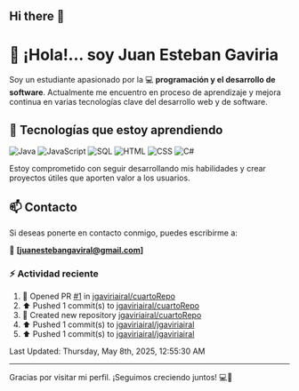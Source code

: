 ## Hi there 👋

# 👋 ¡Hola!... soy Juan Esteban Gaviria 

Soy un estudiante apasionado por la 
:computer: **programación y el desarrollo de software**. 
Actualmente me encuentro en proceso de aprendizaje y mejora continua en varias tecnologías clave del desarrollo web y de software.

## 🚀 Tecnologías que estoy aprendiendo

<p align="left">
  <img src="https://img.shields.io/badge/Java-007396?style=for-the-badge&logo=java&logoColor=white" alt="Java" />
  <img src="https://img.shields.io/badge/JavaScript-F7DF1E?style=for-the-badge&logo=javascript&logoColor=black" alt="JavaScript" />
  <img src="https://img.shields.io/badge/SQL-4479A1?style=for-the-badge&logo=postgresql&logoColor=white" alt="SQL" />
  <img src="https://img.shields.io/badge/HTML5-E34F26?style=for-the-badge&logo=html5&logoColor=white" alt="HTML" />
  <img src="https://img.shields.io/badge/CSS3-1572B6?style=for-the-badge&logo=css3&logoColor=white" alt="CSS" />
  <img src="https://img.shields.io/badge/C%23-239120?style=for-the-badge&logo=c-sharp&logoColor=white" alt="C#" />
</p>

Estoy comprometido con seguir desarrollando mis habilidades y crear proyectos útiles que aporten valor a los usuarios.

## 📫 Contacto

Si deseas ponerte en contacto conmigo, puedes escribirme a:

📧 **[juanestebangaviral@gmail.com]**


### :zap: Actividad reciente
<!--RECENT_ACTIVITY:start-->
1. 💪 Opened PR [#1](https://github.com/jgaviriairal/cuartoRepo/pull/1) in [jgaviriairal/cuartoRepo](https://github.com/jgaviriairal/cuartoRepo)<br>
2. ⬆️ Pushed 1 commit(s) to [jgaviriairal/cuartoRepo](https://github.com/jgaviriairal/cuartoRepo)<br>
3. 📔 Created new repository [jgaviriairal/cuartoRepo](https://github.com/jgaviriairal/cuartoRepo)<br>
4. ⬆️ Pushed 1 commit(s) to [jgaviriairal/jgaviriairal](https://github.com/jgaviriairal/jgaviriairal)<br>
5. ⬆️ Pushed 1 commit(s) to [jgaviriairal/jgaviriairal](https://github.com/jgaviriairal/jgaviriairal)<br>
<!--RECENT_ACTIVITY:end-->

<!--RECENT_ACTIVITY:last_update-->
Last Updated: Thursday, May 8th, 2025, 12:55:30 AM
<!--RECENT_ACTIVITY:last_update_end-->

---

Gracias por visitar mi perfil. ¡Seguimos creciendo juntos! 💻🌱
